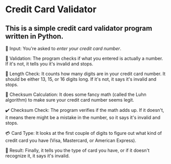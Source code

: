 # Credit Card Validator
## This is a simple credit card validator program written in Python.

📝 Input: You're asked to *enter your credit card number*.

🛑 Validation: The program checks if what you entered is actually a number. If it's not, it tells you it's invalid and stops.

🔢 Length Check: It counts how many digits are in your credit card number. It should be either 13, 15, or 16 digits long. If it's not, it says it's invalid and stops.

🔑 Checksum Calculation: It does some fancy math (called the Luhn algorithm) to make sure your credit card number seems legit.

✔️ Checksum Check: The program verifies if the math adds up. If it doesn't, it means there might be a mistake in the number, so it says it's invalid and stops.

💳 Card Type: It looks at the first couple of digits to figure out what kind of credit card you have (Visa, Mastercard, or American Express).

🎉 Result: Finally, it tells you the type of card you have, or if it doesn't recognize it, it says it's invalid.
